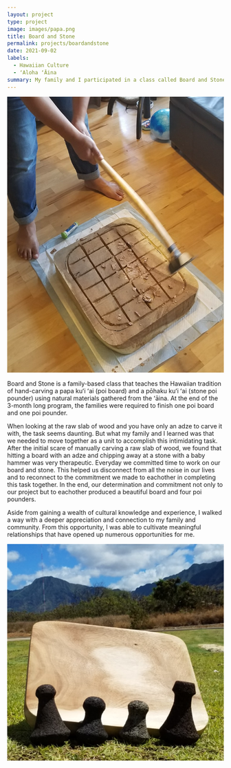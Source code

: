 ```yaml
---
layout: project
type: project
image: images/papa.png
title: Board and Stone
permalink: projects/boardandstone
date: 2021-09-02
labels:
  - Hawaiian Culture
  - ʻAloha ʻĀina
summary: My family and I participated in a class called Board and Stone.
---
```

<img class="ui medium right floated rounded image" src="../images/kui.png">

Board and Stone is a family-based class that teaches the Hawaiian tradition of hand-carving a papa kuʻi ʻai (poi board) and 
a pōhaku kuʻi ʻai (stone poi pounder) using natural materials gathered from the ʻāina. At the end of the 3-month long program, the 
families were required to finish one poi board and one poi pounder. 

When looking at the raw slab of wood and you have only an adze to carve it with, the task seems daunting. But what my family and I 
learned was that we needed to move together as a unit to accomplish this intimidating task. After the initial scare of manually carving
a raw slab of wood, we found that hitting a board with an adze and chipping away at a stone with a baby hammer was very therapeutic. 
Everyday we committed time to work on our board and stone. This helped us disconnect from all the noise in our lives and to reconnect to 
the commitment we made to eachother in completing this task together. In the end, our determination and commitment not only to our project but 
to eachother produced a beautiful board and four poi pounders.

Aside from gaining a wealth of cultural knowledge and experience, I walked a way with a deeper appreciation and connection to my family and community.
From this opportunity, I was able to cultivate meaningful relationships that have opened up numerous opportunities for me. 

<img class="ui medium left floated rounded image" src="../images/board_stone.png">

